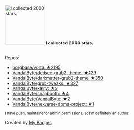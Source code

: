 <img src="https://my-badges.github.io/my-badges/stars-2000.png" alt="I collected 2000 stars." title="I collected 2000 stars." width="128">
<strong>I collected 2000 stars.</strong>
<br><br>

Repos:

* <a href="https://github.com/borgbase/vorta">borgbase/vorta: ★2195</a>
* <a href="https://github.com/VandalByte/dedsec-grub2-theme">VandalByte/dedsec-grub2-theme: ★439</a>
* <a href="https://github.com/VandalByte/darkmatter-grub2-theme">VandalByte/darkmatter-grub2-theme: ★350</a>
* <a href="https://github.com/VandalByte/grub-tweaks">VandalByte/grub-tweaks: ★327</a>
* <a href="https://github.com/VandalByte/kality">VandalByte/kality: ★9</a>
* <a href="https://github.com/VandalByte/snapbooth">VandalByte/snapbooth: ★4</a>
* <a href="https://github.com/VandalByte/VandalByte">VandalByte/VandalByte: ★2</a>
* <a href="https://github.com/VandalByte/nexverse-dbms-project">VandalByte/nexverse-dbms-project: ★1</a>

<sup>I have push, maintainer or admin permissions, so I'm definitely an author.<sup>



Created by <a href="https://github.com/my-badges/my-badges">My Badges</a>